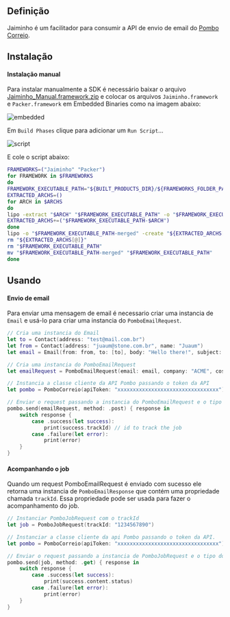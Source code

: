 ## Definição

Jaiminho é um facilitador para consumir a API de envio de email do [Pombo Correio](https://pombocorreio.stone.com.br).

## Instalação

#### Instalação manual
Para instalar manualmente a SDK é necessário baixar o arquivo [Jaiminho_Manual.framework.zip](https://github.com/stone-payments/jaiminho-ios/releases) e colocar os arquivos `Jaiminho.framework` e `Packer.framework` em Embedded Binaries como na imagem abaixo:

![embedded](https://user-images.githubusercontent.com/2567823/33395917-21ed1ab2-d52e-11e7-8b6c-602116f0e954.png)

Em `Build Phases` clique para adicionar um `Run Script`...

![script](https://user-images.githubusercontent.com/2567823/33395965-4870dd72-d52e-11e7-958e-eb7af04a7be1.png)

E cole o script abaixo:

```bash
FRAMEWORKS=("Jaiminho" "Packer")
for FRAMEWORK in $FRAMEWORKS
do
FRAMEWORK_EXECUTABLE_PATH="${BUILT_PRODUCTS_DIR}/${FRAMEWORKS_FOLDER_PATH}/$FRAMEWORK.framework/$FRAMEWORK"
EXTRACTED_ARCHS=()
for ARCH in $ARCHS
do
lipo -extract "$ARCH" "$FRAMEWORK_EXECUTABLE_PATH" -o "$FRAMEWORK_EXECUTABLE_PATH-$ARCH"
EXTRACTED_ARCHS+=("$FRAMEWORK_EXECUTABLE_PATH-$ARCH")
done
lipo -o "$FRAMEWORK_EXECUTABLE_PATH-merged" -create "${EXTRACTED_ARCHS[@]}"
rm "${EXTRACTED_ARCHS[@]}"
rm "$FRAMEWORK_EXECUTABLE_PATH"
mv "$FRAMEWORK_EXECUTABLE_PATH-merged" "$FRAMEWORK_EXECUTABLE_PATH"
done
```
## Usando

#### Envio de email

Para enviar uma mensagem de email é necessario criar uma instancia de `Email` e usá-lo para criar uma instancia do `PomboEmailRequest`.

```swift
// Cria uma instancia do Email
let to = Contact(address: "test@mail.com.br")
let from = Contact(address: "juaum@stone.com.br", name: "Juaum")
let email = Email(from: from, to: [to], body: "Hello there!", subject: "Sent with Jaiminho")

// Cria uma instancia do PomboEmailRequest
let emailRequest = PomboEmailRequest(email: email, company: "ACME", costCenter: "A cost center", structure: .commercial)

// Instancia a classe cliente da API Pombo passando o token da API
let pombo = PomboCorreio(apiToken: "xxxxxxxxxxxxxxxxxxxxxxxxxxxxxxxxx")

// Enviar o request passando a instancia do PomboEmailRequest e o tipo do request como POST
pombo.send(emailRequest, method: .post) { response in
    switch response {
        case .success(let success):
            print(success.trackId) // id to track the job
        case .failure(let error):
            print(error)
    }
}
```

#### Acompanhando o job

Quando um request PomboEmailRequest é enviado com sucesso ele retorna uma instancia de `PomboEmailResponse` que contém uma propriedade chamada `trackId`. Essa propriedade pode ser usada para fazer o acompanhamento do job.

```swift
// Instanciar PomboJobRequest com o trackId
let job = PomboJobRequest(trackId: "1234567890")

// Instanciar a classe cliente da api Pombo passando o token da API.
let pombo = PomboCorreio(apiToken: "xxxxxxxxxxxxxxxxxxxxxxxxxxxxxxxxx")

// Enviar o request passando a instancia de PomboJobRequest e o tipo do request como GET
pombo.send(job, method: .get) { response in
    switch response {
        case .success(let success):
            print(success.content.status)
        case .failure(let error):
            print(error)
    }
}
```
